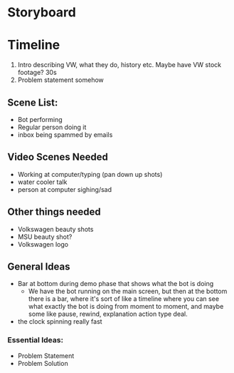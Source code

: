 # Storyboard

# Timeline
1. Intro describing VW, what they do, history etc.  Maybe have VW stock footage? 30s
1. Problem statement somehow

## Scene List:
* Bot performing
* Regular person doing it
* inbox being spammed by emails



## Video Scenes Needed
* Working at computer/typing (pan down up shots)
* water cooler talk
* person at computer sighing/sad


## Other things needed
* Volkswagen beauty shots
* MSU beauty shot?
* Volkswagen logo

## General Ideas
* Bar at bottom during demo phase that shows what the bot is doing
  * We have the bot running on the main screen, but then at the bottom there is a bar, where it's sort of like a timeline where you can see what exactly the bot is doing from moment to moment, and maybe some like pause, rewind, explanation action type deal.  
* the clock spinning really fast




### Essential Ideas:
* Problem Statement
* Problem Solution

